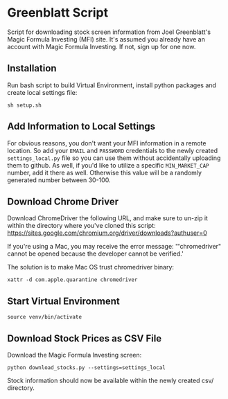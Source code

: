 # Greenblatt Script
Script for downloading stock screen information from Joel Greenblatt's Magic Formula Investing (MFI) site. It's assumed you already have an account with Magic Formula Investing. If not, sign up for one now.

## Installation
Run bash script to build Virtual Environment, install python packages and create local settings file:

`sh setup.sh`

## Add Information to Local Settings
For obvious reasons, you don't want your MFI information in a remote location. So add your `EMAIL` and `PASSWORD` credentials to the newly created `settings_local.py` file so you can use them without accidentally uploading them to github. As well, if you'd like to utilize a specific `MIN_MARKET_CAP` number, add it there as well. Otherwise this value will be a randomly generated number between 30-100.

## Download Chrome Driver
Download ChromeDriver the following URL, and make sure to un-zip it within the directory where you've cloned this script: https://sites.google.com/chromium.org/driver/downloads?authuser=0

If you're using a Mac, you may receive the error message: '"chromedriver" cannot be opened because the developer cannot be verified.'

The solution is to make Mac OS trust chromedriver binary:

    xattr -d com.apple.quarantine chromedriver

## Start Virtual Environment
`source venv/bin/activate`

## Download Stock Prices as CSV File
Download the Magic Formula Investing screen:

    python download_stocks.py --settings=settings_local

Stock information should now be available within the newly created csv/ directory.
